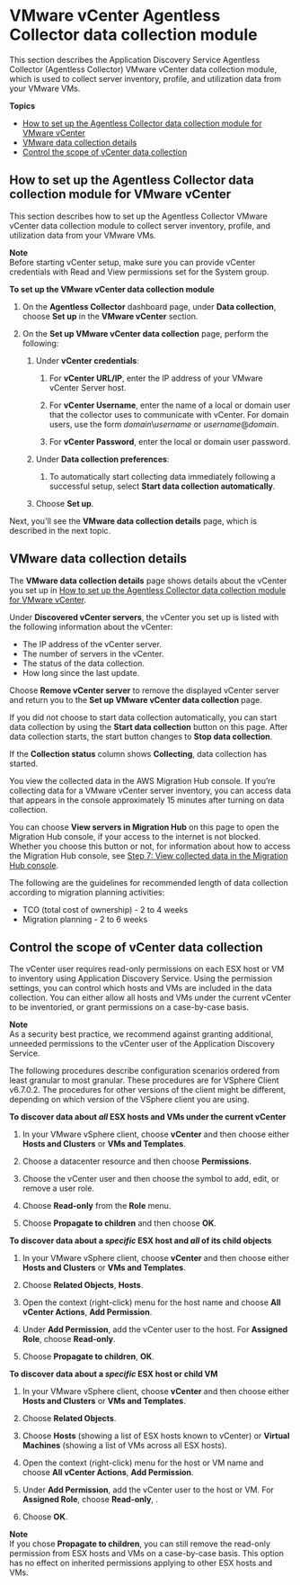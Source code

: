 # VMware vCenter Agentless Collector data collection module<a name="agentless-collector-gs-data-collection-vcenter"></a>

This section describes the Application Discovery Service Agentless Collector \(Agentless Collector\) VMware vCenter data collection module, which is used to collect server inventory, profile, and utilization data from your VMware VMs\.

**Topics**
+ [How to set up the Agentless Collector data collection module for VMware vCenter](#agentless-collector-gs-vcenter)
+ [VMware data collection details](#agentless-collector-gs-vcenter-details)
+ [Control the scope of vCenter data collection](#control-data-collection-scope)

## How to set up the Agentless Collector data collection module for VMware vCenter<a name="agentless-collector-gs-vcenter"></a>

This section describes how to set up the Agentless Collector VMware vCenter data collection module to collect server inventory, profile, and utilization data from your VMware VMs\.

**Note**  
Before starting vCenter setup, make sure you can provide vCenter credentials with Read and View permissions set for the System group\.

**To set up the VMware vCenter data collection module**

1. On the **Agentless Collector** dashboard page, under **Data collection**, choose **Set up** in the **VMware vCenter** section\.

1. On the **Set up VMware vCenter data collection** page, perform the following:

   1. Under **vCenter credentials**:

      1. For **vCenter URL/IP**, enter the IP address of your VMware vCenter Server host\.

      1. For **vCenter Username**, enter the name of a local or domain user that the collector uses to communicate with vCenter\. For domain users, use the form *domain*\\*username* or *username*@*domain*\.

      1. For **vCenter Password**, enter the local or domain user password\.

   1. Under **Data collection preferences**:

      1. To automatically start collecting data immediately following a successful setup, select **Start data collection automatically**\.

   1. Choose **Set up**\.

Next, you'll see the **VMware data collection details** page, which is described in the next topic\.

## VMware data collection details<a name="agentless-collector-gs-vcenter-details"></a>

The **VMware data collection details** page shows details about the vCenter you set up in [How to set up the Agentless Collector data collection module for VMware vCenter](#agentless-collector-gs-vcenter)\.

Under **Discovered vCenter servers**, the vCenter you set up is listed with the following information about the vCenter:
+ The IP address of the vCenter server\.
+ The number of servers in the vCenter\.
+ The status of the data collection\.
+ How long since the last update\.

Choose **Remove vCenter server** to remove the displayed vCenter server and return you to the **Set up VMware vCenter data collection** page\.

If you did not choose to start data collection automatically, you can start data collection by using the **Start data collection** button on this page\. After data collection starts, the start button changes to **Stop data collection**\.

If the **Collection status** column shows **Collecting**, data collection has started\.

You view the collected data in the AWS Migration Hub console\. If you’re collecting data for a VMware vCenter server inventory, you can access data that appears in the console approximately 15 minutes after turning on data collection\.

You can choose **View servers in Migration Hub** on this page to open the Migration Hub console, if your access to the internet is not blocked\. Whether you choose this button or not, for information about how to access the Migration Hub console, see [Step 7: View collected data in the Migration Hub console](agentless-collector-gs-view-collected-data.md)\.

The following are the guidelines for recommended length of data collection according to migration planning activities: 
+ TCO \(total cost of ownership\) \- 2 to 4 weeks
+ Migration planning \- 2 to 6 weeks

## Control the scope of vCenter data collection<a name="control-data-collection-scope"></a>

The vCenter user requires read\-only permissions on each ESX host or VM to inventory using Application Discovery Service\. Using the permission settings, you can control which hosts and VMs are included in the data collection\. You can either allow all hosts and VMs under the current vCenter to be inventoried, or grant permissions on a case\-by\-case basis\.

**Note**  
As a security best practice, we recommend against granting additional, unneeded permissions to the vCenter user of the Application Discovery Service\.

The following procedures describe configuration scenarios ordered from least granular to most granular\. These procedures are for VSphere Client v6\.7\.0\.2\. The procedures for other versions of the client might be different, depending on which version of the VSphere client you are using\.

**To discover data about *all* ESX hosts and VMs under the current vCenter**

1. In your VMware vSphere client, choose **vCenter** and then choose either **Hosts and Clusters** or **VMs and Templates**\. 

1. Choose a datacenter resource and then choose **Permissions**\.

1. Choose the vCenter user and then choose the symbol to add, edit, or remove a user role\.

1. Choose **Read\-only** from the **Role** menu\.

1.  Choose **Propagate to children** and then choose **OK**\.

**To discover data about a *specific* ESX host and *all* of its child objects**

1. In your VMware vSphere client, choose **vCenter** and then choose either **Hosts and Clusters** or **VMs and Templates**\. 

1. Choose **Related Objects**, **Hosts**\. 

1. Open the context \(right\-click\) menu for the host name and choose **All vCenter Actions**, **Add Permission**\.

1. Under **Add Permission**, add the vCenter user to the host\. For **Assigned Role**, choose **Read\-only**\. 

1. Choose **Propagate to children**, **OK**\.

**To discover data about a *specific* ESX host or child VM**

1. In your VMware vSphere client, choose **vCenter** and then choose either **Hosts and Clusters** or **VMs and Templates**\. 

1. Choose **Related Objects**\.

1. Choose **Hosts** \(showing a list of ESX hosts known to vCenter\) or **Virtual Machines** \(showing a list of VMs across all ESX hosts\)\. 

1. Open the context \(right\-click\) menu for the host or VM name and choose **All vCenter Actions**, **Add Permission**\.

1.  Under **Add Permission**, add the vCenter user to the host or VM\. For **Assigned Role**, choose **Read\-only**, \. 

1. Choose **OK**\. 

**Note**  
If you chose **Propagate to children**, you can still remove the read\-only permission from ESX hosts and VMs on a case\-by\-case basis\. This option has no effect on inherited permissions applying to other ESX hosts and VMs\. 
